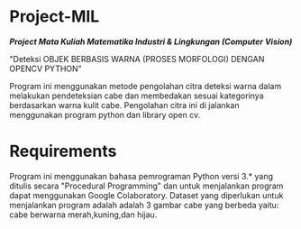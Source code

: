 # Project-MIL

*******************Project Mata Kuliah Matematika Industri &amp; Lingkungan (Computer Vision)*******************

"Deteksi OBJEK BERBASIS WARNA (PROSES MORFOLOGI) DENGAN OPENCV PYTHON"

Program ini menggunakan metode pengolahan citra deteksi warna dalam melakukan pendeteksian cabe dan membedakan sesuai kategorinya berdasarkan warna kulit cabe.
Pengolahan citra ini di jalankan menggunakan program python dan library open cv.

# Requirements

Program ini menggunakan bahasa pemrograman Python versi 3.* yang  ditulis secara "Procedural Programming" dan untuk menjalankan program dapat menggunakan Google Colaboratory.
Dataset yang diperlukan untuk menjalankan program adalah adalah 3 gambar cabe yang berbeda yaitu: cabe berwarna merah,kuning,dan hijau.
